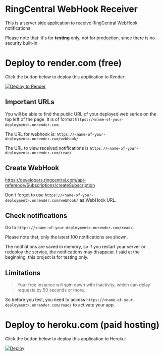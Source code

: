 # RingCentral WebHook Receiver

This is a server side application to receive RingCentral WebHook notifications.

Please note that: it's for **testing** only, not for production, since there is no security built-in.

# Deploy to render.com (free)

Click the button below to deploy this application to Render:

[![Deploy to Render](https://render.com/images/deploy-to-render-button.svg)](https://render.com/deploy)

## Important URLs

You will be able to find the public URL of your deployed web serice on the top left of the page. It is of format `https://<name-of-your-deployment>.onrender.com`.

The URL for webhook is: `https://<name-of-your-deployment>.onrender.com/webhook/`

The URL to view received notifications is `https://<name-of-your-deployment>.onrender.com/read/`

## Create WebHook

https://developers.ringcentral.com/api-reference/Subscriptions/createSubscription

Don't forget to use `https://<name-of-your-deployment>.onrender.com/webhook/` as WebHook URL.

## Check notifications

Go to `https://<name-of-your-deployment>.onrender.com/read/`.

Please note that, only the latest 100 notifications are shown.

The notifiations are saved in memory, so if you restart your server or redeploy the service, the notifications may disappear. I said at the beginning, this project is for testing only.

## Limitations

> Your free instance will spin down with inactivity, which can delay requests by 50 seconds or more.

So before you test, you need to access `https://<name-of-your-deployment>.onrender.com/read/` to activate your app.

# Deploy to heroku.com (paid hosting)

Click the button below to deploy this application to Heroku:

[![Deploy](https://www.herokucdn.com/deploy/button.svg)](https://heroku.com/deploy?template=https://github.com/tylerlong/rc-webhook-receiver)
